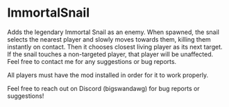 # ImmortalSnail
Adds the legendary Immortal Snail as an enemy.
When spawned, the snail selects the nearest player and slowly moves towards them, killing them instantly on contact. Then it chooses closest living player as its next target. If the snail touches a non-targeted player, that player will be unaffected.
Feel free to contact me for any suggestions or bug reports.

All players must have the mod installed in order for it to work properly.

Feel free to reach out on Discord (bigswandawg) for bug reports or suggestions!
